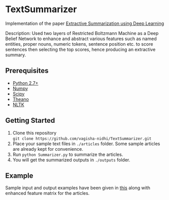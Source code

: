# TextSummarizer
Implementation of the paper [Extractive Summarization using Deep Learning](https://arxiv.org/pdf/1708.04439.pdf)

Description: Used two layers of Restricted Boltzmann Machine as a Deep Belief Network to enhance and abstract various features such as named entities, proper nouns, numeric tokens, sentence position etc. to score sentences then selecting the top scores, hence producing an extractive summary.

## Prerequisites
 * [Python 2.7+](https://www.python.org/download/releases/2.7/)
 * [Numpy](http://www.numpy.org/)
 * [Scipy](https://www.scipy.org/)
 * [Theano](https://github.com/Theano/Theano)
 * [NLTK](http://www.nltk.org/)

## Getting Started
 1. Clone this repository <br>
    `git clone https://github.com/vagisha-nidhi/TextSummarizer.git`<br>
 2. Place your sample text files in `./articles` folder. Some sample articles are already kept for convenience.<br>
 3. Run `python Summarizer.py` to summarize the articles.<br>
 4. You will get the summarized outputs in `./outputs` folder.
 
## Example 
 Sample input and output examples have been given in [this](https://github.com/vagisha-nidhi/TextSummarizer/blob/master/input-output.pdf) along with enhanced feature matrix for the articles.
